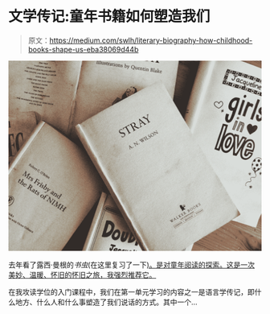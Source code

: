 # 文学传记:童年书籍如何塑造我们

> 原文：<https://medium.com/swlh/literary-biography-how-childhood-books-shape-us-eba38069d44b>

![](img/9649d4c77321f7ec6d70f02249071a4b.png)

去年看了露西·曼根的*书虫*(在这里复习了一下[)。是对童年阅读的探索。这是一次美妙、温暖、怀旧的怀旧之旅，我强烈推荐它。](https://meganbidmead.com/2018/03/03/bookworm-lucy-mangan/)

在我攻读学位的入门课程中，我们在第一单元学习的内容之一是语言学传记，即什么地方、什么人和什么事塑造了我们说话的方式。其中一个…